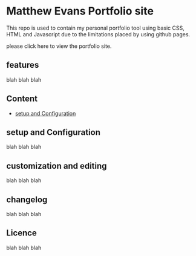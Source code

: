 # Matthew Evans Portfolio site
This repo is used to contain my personal portfolio tool using basic CSS, HTML and Javascript due to the limitations placed by using github pages.

please click here to view the portfolio site.

## features
blah blah blah

## Content 
* [setup and Configuration](#setup-and-configuration)

## setup and Configuration
blah blah blah


## customization and editing 
blah blah blah


## changelog
blah blah blah

## Licence
blah blah blah
